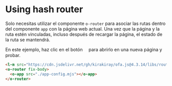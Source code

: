 # Using hash router

Solo necesitas utilizar el componente `o-router` para asociar las rutas dentro del componente `app` con la página web actual. Una vez que la página y la ruta estén vinculadas, incluso después de recargar la página, el estado de la ruta se mantendrá.

En este ejemplo, haz clic en el botón <span style='font-family: "iconfont"'>&#xe7cb;</span> para abrirlo en una nueva página y probar.

```html
<l-m src="https://cdn.jsdelivr.net/gh/kirakiray/ofa.js@4.3.14/libs/router/dist/router.min.mjs"></l-m>
<o-router fix-body>
  <o-app src="./app-config.mjs"></o-app>
</o-router>
```

<a href="../../publics/examples/use-hash-router/demo.html" vista previa demo></a>
<a href="../../publics/examples/use-hash-router/page1.html" demo principal></a>
<a href="../../publics/examples/use-hash-router/page2.html" demo></a>
<a href="../../publics/examples/use-hash-router/app-config.mjs" demo></a>

